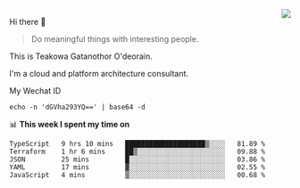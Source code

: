 <img align="right" src="https://github-readme-stats.vercel.app/api?username=Teakowa&show_icons=true&icon_color=2f80ed&text_color=718096&bg_color=ffffff&hide_title=true" />

Hi there 👋

> Do meaningful things with interesting people.

This is Teakowa Gatanothor O'deorain.

I'm a cloud and platform architecture consultant.

My Wechat ID

```
echo -n 'dGVha293YQ==' | base64 -d
```

📊 **This week I spent my time on**
<!--START_SECTION:waka-->
```text
TypeScript   9 hrs 10 mins   ████████████████████▒░░░░   81.89 % 
Terraform    1 hr 6 mins     ██▒░░░░░░░░░░░░░░░░░░░░░░   09.88 % 
JSON         25 mins         █░░░░░░░░░░░░░░░░░░░░░░░░   03.86 % 
YAML         17 mins         ▓░░░░░░░░░░░░░░░░░░░░░░░░   02.55 % 
JavaScript   4 mins          ▒░░░░░░░░░░░░░░░░░░░░░░░░   00.68 % 
```
<!--END_SECTION:waka-->

